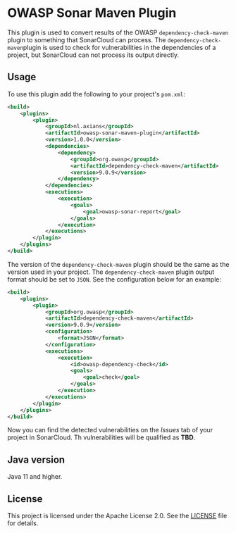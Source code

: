 # OWASP Sonar Maven Plugin

This plugin is used to convert results of the OWASP `dependency-check-maven` plugin to something that SonarCloud can process. The `dependency-check-maven`plugin is used to check for vulnerabilities in the dependencies of a project, but SonarCloud can not process its output directly. 

## Usage
To use this plugin add the following to your project's `pom.xml`:
```xml
<build>
    <plugins>
        <plugin>
            <groupId>nl.axians</groupId>
            <artifactId>owasp-sonar-maven-plugin</artifactId>
            <version>1.0.0</version>
            <dependencies>
                <dependency>
                    <groupId>org.owasp</groupId>
                    <artifactId>dependency-check-maven</artifactId>
                    <version>9.0.9</version>
                </dependency>
            </dependencies>          
            <executions>
                <execution>
                    <goals>
                        <goal>owasp-sonar-report</goal>
                    </goals>
                </execution>
            </executions>
        </plugin>
    </plugins>
</build>
```
The version of the `dependency-check-maven` plugin should be the same as the version used in your project. The `dependency-check-maven` plugin output format should be set to `JSON`. See the configuration below for an example:
```xml
<build>
    <plugins>
        <plugin>
            <groupId>org.owasp</groupId>
            <artifactId>dependency-check-maven</artifactId>
            <version>9.0.9</version>
            <configuration>
                <format>JSON</format>
            </configuration>
            <executions>
                <execution>
                    <id>owasp-dependency-check</id>
                    <goals>
                        <goal>check</goal>
                    </goals>
                </execution>
            </executions>
        </plugin>
    </plugins>
</build>
```
Now you can find the detected vulnerabilities on the _Issues_ tab of your project in SonarCloud. Th vulnerabilities will be qualified as **TBD**.  

## Java version
Java 11 and higher.

## License
This project is licensed under the Apache License 2.0. See the [LICENSE](LICENSE.md) file for details.



